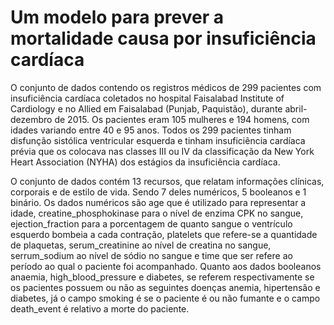# Um modelo para prever a mortalidade causa por insuficiência cardíaca

O conjunto de dados contendo os registros médicos de 299 pacientes com insuficiência cardíaca coletados no hospital Faisalabad Institute of Cardiology e no Allied em Faisalabad (Punjab, Paquistão), durante abril-dezembro de 2015. Os pacientes eram 105 mulheres e 194 homens, com idades variando entre 40 e 95 anos. 
Todos os 299 pacientes tinham disfunção sistólica ventricular esquerda e tinham insuficiência cardíaca prévia que os colocava nas classes III ou IV da classificação da New York Heart Association (NYHA) dos estágios da insuficiência cardíaca.

O conjunto de dados contém 13 recursos, que relatam informações clínicas, corporais e de estilo de vida. Sendo 7 deles numéricos, 5 booleanos e 1 binário. 
Os dados numéricos são age que é utilizado para representar a idade, creatine_phosphokinase para o nível de enzima CPK no sangue, ejection_fraction para a porcentagem de quanto sangue o ventrículo esquerdo bombeia a cada contração, platelets que refere-se a quantidade de plaquetas, serum_creatinine ao nível de creatina no sangue, 
serrum_sodium ao nível de sódio no sangue e time que ser refere ao período ao qual o paciente foi acompanhado. 
Quanto aos dados booleanos anaemia, high_blood_pressure e diabetes, se referem respectivamente se os pacientes possuem ou não as seguintes doenças anemia, hipertensão e diabetes, já o campo smoking é se o paciente é ou não fumante e o campo death_event é relativo a morte do paciente.


